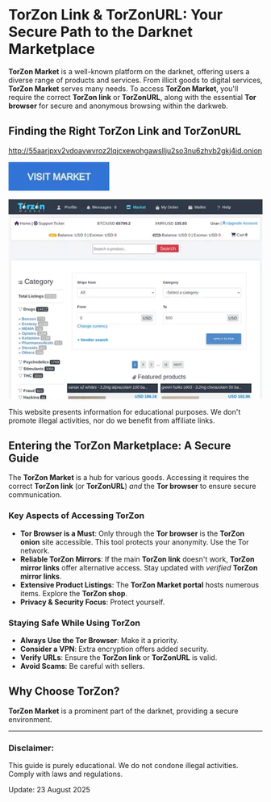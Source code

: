 # TorZon Link & TorZonURL: Your Secure Path to the Darknet Marketplace

**TorZon Market** is a well-known platform on the darknet, offering users a diverse range of products and services. From illicit goods to digital services, **TorZon Market** serves many needs. To access **TorZon Market**, you'll require the correct **TorZon link** or **TorZonURL**, along with the essential **Tor browser** for secure and anonymous browsing within the darkweb.

## Finding the Right TorZon Link and TorZonURL

http://55aarjpxv2vdoavwvroz2lqjcxewohgawsllju2so3nu6zhvb2gkj4id.onion

[<img src="/images/scale.webp" width="200">](http://55aarjpxv2vdoavwvroz2lqjcxewohgawsllju2so3nu6zhvb2gkj4id.onion)

<a href="http://55aarjpxv2vdoavwvroz2lqjcxewohgawsllju2so3nu6zhvb2gkj4id.onion"><img src="/images/edge.webp" alt="TorZon Link and TorZonURL" style="max-width: 100%;"></a>

This website presents information for educational purposes. We don't promote illegal activities, nor do we benefit from affiliate links.

## Entering the TorZon Marketplace: A Secure Guide

The **TorZon Market** is a hub for various goods. Accessing it requires the correct **TorZon link** (or **TorZonURL**) *and* the **Tor browser** to ensure secure communication.

### Key Aspects of Accessing TorZon

*   **Tor Browser is a Must**: Only through the **Tor browser** is the **TorZon onion** site accessible. This tool protects your anonymity. Use the Tor network.
*   **Reliable TorZon Mirrors**: If the main **TorZon link** doesn't work, **TorZon mirror links** offer alternative access. Stay updated with *verified* **TorZon mirror links**.
*   **Extensive Product Listings**: The **TorZon Market portal** hosts numerous items. Explore the **TorZon shop**.
*   **Privacy & Security Focus**: Protect yourself.

### Staying Safe While Using TorZon

*   **Always Use the Tor Browser**: Make it a priority.
*   **Consider a VPN**: Extra encryption offers added security.
*   **Verify URLs**: Ensure the **TorZon link** or **TorZonURL** is valid.
*   **Avoid Scams**: Be careful with sellers.

## Why Choose TorZon?

**TorZon Market** is a prominent part of the darknet, providing a secure environment.

---

### Disclaimer:

This guide is purely educational. We do not condone illegal activities. Comply with laws and regulations.





Update:  23 August 2025